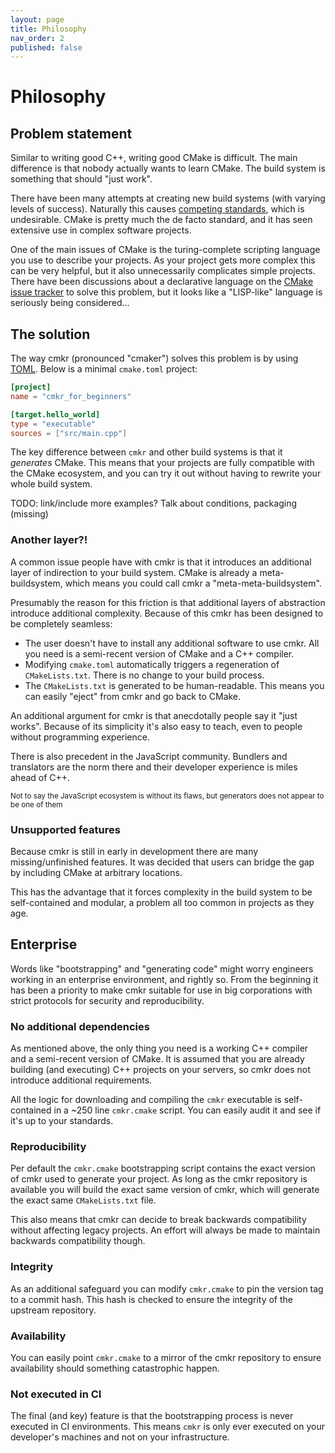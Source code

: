 ```yaml
---
layout: page
title: Philosophy
nav_order: 2
published: false
---
```


# Philosophy

## Problem statement

Similar to writing good C++, writing good CMake is difficult. The main difference is that nobody actually wants to learn CMake. The build system is something that should "just work".

There have been many attempts at creating new build systems (with varying levels of success). Naturally this causes [competing standards](https://xkcd.com/927/), which is undesirable. CMake is pretty much the de facto standard, and it has seen extensive use in complex software projects.

One of the main issues of CMake is the turing-complete scripting language you use to describe your projects. As your project gets more complex this can be very helpful, but it also unnecessarily complicates simple projects. There have been discussions about a declarative language on the [CMake issue tracker](https://gitlab.kitware.com/cmake/cmake/-/issues/19891) to solve this problem, but it looks like a "LISP-like" language is seriously being considered...

## The solution

The way cmkr (pronounced "cmaker") solves this problem is by using [TOML](https://toml.io/). Below is a minimal `cmake.toml` project:

```toml
[project]
name = "cmkr_for_beginners"

[target.hello_world]
type = "executable"
sources = ["src/main.cpp"]
```

The key difference between `cmkr` and other build systems is that it _generates_ CMake. This means that your projects are fully compatible with the CMake ecosystem, and you can try it out without having to rewrite your whole build system.

TODO: link/include more examples? Talk about conditions, packaging (missing)

### Another layer?!

A common issue people have with cmkr is that it introduces an additional layer of indirection to your build system. CMake is already a meta-buildsystem, which means you could call cmkr a "meta-meta-buildsystem".

Presumably the reason for this friction is that additional layers of abstraction introduce additional complexity. Because of this cmkr has been designed to be completely seamless:

- The user doesn't have to install any additional software to use cmkr. All you need is a semi-recent version of CMake and a C++ compiler.
- Modifying `cmake.toml` automatically triggers a regeneration of `CMakeLists.txt`. There is no change to your build process.
- The `CMakeLists.txt` is generated to be human-readable. This means you can easily "eject" from cmkr and go back to CMake.

An additional argument for cmkr is that anecdotally people say it "just works". Because of its simplicity it's also easy to teach, even to people without programming experience.

There is also precedent in the JavaScript community. Bundlers and translators are the norm there and their developer experience is miles ahead of C++.

<sub>Not to say the JavaScript ecosystem is without its flaws, but generators does not appear to be one of them</sub>

### Unsupported features

Because cmkr is still in early in development there are many missing/unfinished features. It was decided that users can bridge the gap by including CMake at arbitrary locations.

This has the advantage that it forces complexity in the build system to be self-contained and modular, a problem all too common in projects as they age.

## Enterprise

Words like "bootstrapping" and "generating code" might worry engineers working in an enterprise environment, and rightly so. From the beginning it has been a priority to make cmkr suitable for use in big corporations with strict protocols for security and reproducibility.

### No additional dependencies

As mentioned above, the only thing you need is a working C++ compiler and a semi-recent version of CMake. It is assumed that you are already building (and executing) C++ projects on your servers, so cmkr does not introduce additional requirements.

All the logic for downloading and compiling the `cmkr` executable is self-contained in a ~250 line `cmkr.cmake` script. You can easily audit it and see if it's up to your standards.

### Reproducibility

Per default the `cmkr.cmake` bootstrapping script contains the exact version of cmkr used to generate your project. As long as the cmkr repository is available you will build the exact same version of cmkr, which will generate the exact same `CMakeLists.txt` file.

This also means that cmkr can decide to break backwards compatibility without affecting legacy projects. An effort will always be made to maintain backwards compatibility though.

### Integrity

As an additional safeguard you can modify `cmkr.cmake` to pin the version tag to a commit hash. This hash is checked to ensure the integrity of the upstream repository.

### Availability

You can easily point `cmkr.cmake` to a mirror of the cmkr repository to ensure availability should something catastrophic happen.

### Not executed in CI

The final (and key) feature is that the bootstrapping process is never executed in CI environments. This means `cmkr` is only ever executed on your developer's machines and not on your infrastructure.